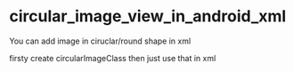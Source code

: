 # circular_image_view_in_android_xml
You can add image in ciruclar/round shape in xml

firsty create circularImageClass then just use that in xml 
